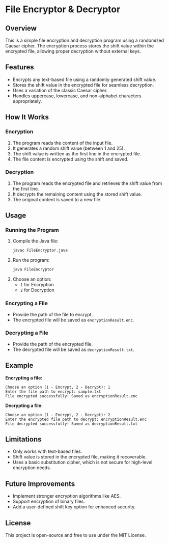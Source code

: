 # File Encryptor & Decryptor

## Overview
This is a simple file encryption and decryption program using a randomized Caesar cipher. The encryption process stores the shift value within the encrypted file, allowing proper decryption without external keys.

## Features
- Encrypts any text-based file using a randomly generated shift value.
- Stores the shift value in the encrypted file for seamless decryption.
- Uses a variation of the classic Caesar cipher.
- Handles uppercase, lowercase, and non-alphabet characters appropriately.

## How It Works
### Encryption
1. The program reads the content of the input file.
2. It generates a random shift value (between 1 and 25).
3. The shift value is written as the first line in the encrypted file.
4. The file content is encrypted using the shift and saved.

### Decryption
1. The program reads the encrypted file and retrieves the shift value from the first line.
2. It decrypts the remaining content using the stored shift value.
3. The original content is saved to a new file.

## Usage
### Running the Program
1. Compile the Java file:
   ```sh
   javac FileEncryptor.java
   ```
2. Run the program:
   ```sh
   java FileEncryptor
   ```
3. Choose an option:
   - `1` for Encryption
   - `2` for Decryption

### Encrypting a File
- Provide the path of the file to encrypt.
- The encrypted file will be saved as `encryptionResult.enc`.

### Decrypting a File
- Provide the path of the encrypted file.
- The decrypted file will be saved as `decryptionResult.txt`.

## Example
**Encrypting a file:**
```
Choose an option (1 - Encrypt, 2 - Decrypt): 1
Enter the file path to encrypt: sample.txt
File encrypted successfully! Saved as encryptionResult.enc
```

**Decrypting a file:**
```
Choose an option (1 - Encrypt, 2 - Decrypt): 2
Enter the encrypted file path to decrypt: encryptionResult.enc
File decrypted successfully! Saved as decryptionResult.txt
```

## Limitations
- Only works with text-based files.
- Shift value is stored in the encrypted file, making it recoverable.
- Uses a basic substitution cipher, which is not secure for high-level encryption needs.

## Future Improvements
- Implement stronger encryption algorithms like AES.
- Support encryption of binary files.
- Add a user-defined shift key option for enhanced security.

## License
This project is open-source and free to use under the MIT License.

